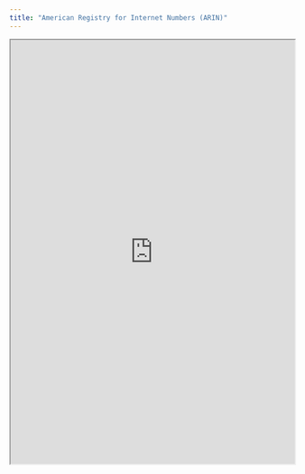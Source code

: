 ```yaml
---
title: "American Registry for Internet Numbers (ARIN)"
---
```



<iframe height="750" width="100%" src="https://ewelton.github.io/ktest/wiki.html#American%20Registry%20for%20Internet%20Numbers%20(ARIN)"></iframe>
